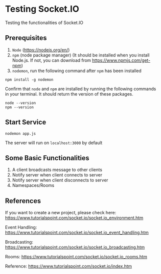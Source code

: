# Testing Socket.IO
Testing the functionalities of Socket.IO

## Prerequisites
1. `Node` (https://nodejs.org/en/)
2. `npm` (node package manager) (It should be installed when you install Node.js. If not, you can download from https://www.npmjs.com/get-npm)
3. `nodemon`, run the following command after `npm` has been installed
```
npm install -g nodemon
```

Confirm that `node` and `npm` are installed by running the following commands in your terminal. It should return the version of these packages.

```
node --version
npm --version
```

## Start Service
```
nodemon app.js
```

The server will run on `localhost:3000` by default

## Some Basic Functionalities
1. A client broadcasts message to other clients
2. Notify server when client connects to server
3. Notify server when client disconnects to server
4. Namespaces/Rooms

## References
If you want to create a new project, please check here: https://www.tutorialspoint.com/socket.io/socket.io_environment.htm


Event Handling: https://www.tutorialspoint.com/socket.io/socket.io_event_handling.htm

Broadcasting: https://www.tutorialspoint.com/socket.io/socket.io_broadcasting.htm

Rooms: https://www.tutorialspoint.com/socket.io/socket.io_rooms.htm

Reference: https://www.tutorialspoint.com/socket.io/index.htm
